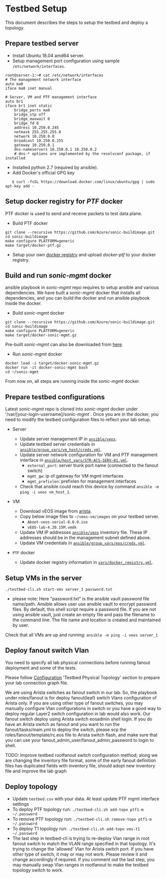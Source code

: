 # Testbed Setup

This document describes the steps to setup the testbed and deploy a topology.

## Prepare testbed server

- Install Ubuntu 18.04 amd64 server.
- Setup management port configuration using sample ```/etc/network/interfaces```.

```
root@server-1:~# cat /etc/network/interfaces
# The management network interface
auto ma0
iface ma0 inet manual

# Server, VM and PTF management interface
auto br1
iface br1 inet static
    bridge_ports ma0
    bridge_stp off
    bridge_maxwait 0
    bridge_fd 0
    address 10.250.0.245
    netmask 255.255.255.0
    network 10.250.0.0
    broadcast 10.250.0.255
    gateway 10.250.0.1
    dns-nameservers 10.250.0.1 10.250.0.2
    # dns-* options are implemented by the resolvconf package, if installed
```

- Installed python 2.7 (required by ansible).
- Add Docker's official GPG key
```
   $ curl -fsSL https://download.docker.com/linux/ubuntu/gpg | sudo apt-key add -
```

## Setup docker registry for *PTF* docker

PTF docker is used to send and receive packets to test data plane.

- Build PTF docker
```
git clone --recursive https://github.com/Azure/sonic-buildimage.git
cd sonic-buildimage
make configure PLATFORM=generic
make target/docker-ptf.gz
```

- Setup your own [docker registry](https://docs.docker.com/registry/) and upload *docker-ptf* to your docker registry.

## Build and run *sonic-mgmt* docker

ansible playbook in *sonic-mgmt* repo requires to setup ansible and various dependencies.
We have built a *sonic-mgmt* docker that installs all dependencies, and you can build
the docker and run ansible playbook inside the docker.

- Build *sonic-mgmt* docker
```
git clone --recursive https://github.com/Azure/sonic-buildimage.git
cd sonic-buildimage
make configure PLATFORM=generic
make target/docker-sonic-mgmt.gz
```

Pre-built *sonic-mgmt* can also be downloaded from [here](https://sonic-jenkins.westus2.cloudapp.azure.com/job/bldenv/job/docker-sonic-mgmt/lastSuccessfulBuild/artifact/sonic-buildimage/target/docker-sonic-mgmt.gz).

- Run *sonic-mgmt* docker
```
docker load -i target/docker-sonic-mgmt.gz
docker run -it docker-sonic-mgmt bash
cd ~/sonic-mgmt
```

From now on, all steps are running inside the *sonic-mgmt* docker.

## Prepare testbed configurations

Latest *sonic-mgmt* repo is cloned into *sonic-mgmt* docker under '/var/[your-login-username]/sonic-mgmt`.
Once you are in the docker, you need to modify the testbed configuration files to reflect your lab setup.

- Server
  - Update server management IP in [```ansible/veos```](../veos).
  - Update testbed server credentials in [```ansible/group_vars/vm_host/creds.yml```](../group_vars/vm_host/creds.yml).
  - Update server network configuration for VM and PTF management interface in [```ansible/host_vars/STR-ACS-SERV-01.yml```](../host_vars/STR-ACS-SERV-01.yml).
    - ```external_port```: server trunk port name (connected to the fanout switch)
    - ```mgmt_gw```: ip of gateway for VM mgmt interfaces
    - ```mgmt_prefixlen```: prefixlen for management interfaces
  - Check that ansible could reach this device by command ```ansible -m ping -i veos vm_host_1```.

- VM
  - Download vEOS image from [arista](https://www.arista.com/en/support/software-download).
  - Copy below image files to ```~/veos-vm/images``` on your testbed server.
     - ```Aboot-veos-serial-8.0.0.iso```
     - ```vEOS-lab-4.20.15M.vmdk```
  - Update VM IP addresses [```ansible/veos```](../voes) inventory file. These IP addresses should be in the management subnet defined above.
  - Update VM credentials in [```ansible/group_vars/eos/creds.yml```](../group_vars/eos/creds.yml).

- ```PTF``` docker
  - Update docker registry information in [```vars/docker_registry.yml```](../vars/docker_registry.yml).

## Setup VMs in the server

```
./testbed-cli.sh start-vms server_1 password.txt
```
  - please note: Here "password.txt" is the ansible vault password file name/path. Ansible allows user use ansible vault to encrypt password files. By default, this shell script require a password file. If you are not using ansible vault, just create an empty file and pass the filename to the command line. The file name and location is created and maintained by user.

Check that all VMs are up and running: ```ansible -m ping -i veos server_1```

## Deploy fanout switch Vlan

You need to specify all lab physical connections before running fanout deployment and some of the tests.

Please follow [Configuration](README.testbed.Config.md) 'Testbed Physical Topology' section to prepare your lab connection graph file.

We are using Arista switches as fanout switch in our lab. So, the playbook under roles/fanout is for deploy fanout(leaf) switch Vlans configuration of Arista only. If you are using other type of fanout switches, you may manually configure Vlan configurations in switch or you have a good way to deploy regular Layer2 switch configuration in lab would also work. Our fanout switch deploy using Arista switch eosadmin shell login. If you do have an Arista switch as fanout and you want to run the fanout/tasks/main.yml to deploy the switch, please scp the roles/fanout/template/rc.eos file to Arista switch flash, and make sure that you can use your fanout_admin_user/fanout_admin_password to login to shell.

TODO: Improve testbed rootfanout switch configuration method; along we are changing the inventory file format, some of the early fanout definition files has duplicated fields with inventory file, should adopt new inventory file and improve the lab graph

## Deploy topology

- Update ```testbed.csv``` with your data. At least update PTF mgmt interface settings
- To deploy PTF topology run: ```./testbed-cli.sh add-topo ptf1-m ~/.password```
- To remove PTF topology run: ```./testbed-cli.sh remove-topo ptf1-m ~/.password```
- To deploy T1 topology run: ```./testbed-cli.sh add-topo vms-t1 ~/.password```
- The last step in testbed-cli is trying to re-deploy Vlan range in root fanout switch to match the VLAN range specified in that topology. It's trying to change the 'allowed' Vlan for Arista switch port. If you have other type of switch, it may or may not work. Please review it and change accordingly if required. If you comment out the last step, you may manually swap Vlan ranges in rootfanout to make the testbed topology switch to work.
